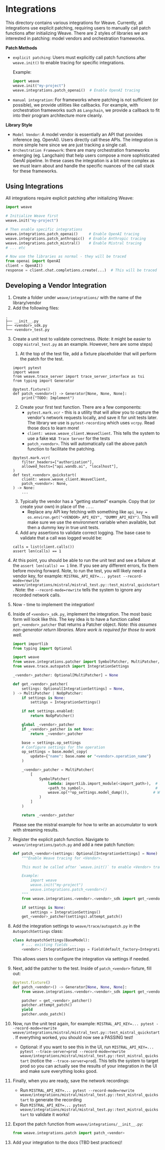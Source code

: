 <!-- Please generate readme file contents. This readme will cover the details on how to author an integration  -->

# Integrations

This directory contains various integrations for Weave. Currently, all integrations use explicit patching, requiring users to manually call patch functions after initializing Weave. There are 2 styles of libraries we are interested in patching: model vendors and orchestration frameworks.

**Patch Methods**

- `explicit patching`: Users must explicitly call patch functions after `weave.init()` to enable tracing for specific integrations.

  Example:

  ```python
  import weave
  weave.init("my-project")
  weave.integrations.patch_openai()  # Enable OpenAI tracing
  ```

- `manual integration`: For frameworks where patching is not sufficient (or possible), we provide utilities like callbacks. For example, with orchestration frameworks such as `Langchain`, we provide a callback to fit into their program architecture more cleanly.

**Library Style**

- `Model Vendor`: A model vendor is essentially an API that provides inference (eg. OpenAI). Users directly call these APIs. The integration is more simple here since we are just tracking a single call.
- `Orchestration Framework`: there are many orchestration frameworks emerging (eg. Langchain) that help users compose a more sophisticated GenAI pipeline. In these cases the integration is a bit more complex as we must learn about and handle the specific nuances of the call stack for these frameworks.

## Using Integrations

All integrations require explicit patching after initializing Weave:

```python
import weave

# Initialize Weave first
weave.init("my-project")

# Then enable specific integrations
weave.integrations.patch_openai()     # Enable OpenAI tracing
weave.integrations.patch_anthropic()  # Enable Anthropic tracing
weave.integrations.patch_mistral()    # Enable Mistral tracing
# ... etc

# Now use the libraries as normal - they will be traced
from openai import OpenAI
client = OpenAI()
response = client.chat.completions.create(...)  # This will be traced
```

## Developing a Vendor Integration

1. Create a folder under `weave/integrations/` with the name of the library/vendor
2. Add the following files:

```
.
├── __init__.py
├── <vendor>_sdk.py
└── <vendor>_test.py
```

3. Create a unit test to validate correctness. (Note: it might be easier to copy `mistral_test.py` as an example. However, here are some steps)

   1. At the top of the test file, add a fixture placeholder that will perform the patch for the test.

   ```
   import pytest
   import weave
   from weave.trace_server import trace_server_interface as tsi
   from typing import Generator

   @pytest.fixture()
   def patch_<vendor>() -> Generator[None, None, None]:
       print("TODO: Implement")
   ```

   2. Create your first test function. There are a few components:
      - `pytest.mark.vcr` - this is a utility that will allow you to capture the vendor's network requests locally, and save it for unit tests later. The library we use is `pytest-recording` which uses `vcrpy`. Read those docs to learn more!
      - `client: weave.weave_client.WeaveClient`. This tells the system to use a fake `W&B Trace Server` for the tests
      - `patch_<vendor>`. This will automatically call the above patch function to facilitate the patching.

   ```
   @pytest.mark.vcr(
       filter_headers=["authorization"],
       allowed_hosts=["api.wandb.ai", "localhost"],
   )
   def test_<vendor>_quickstart(
       client: weave.weave_client.WeaveClient,
       patch_<vendor>: None,
   ) -> None:
       ...
   ```

   3. Typically the vendor has a "getting started" example. Copy that (or create your own) in place of the `...`.
      - Replace any API key fetching with something like `api_key = os.environ.get("<VENDOR>_API_KEY", "DUMMY_API_KEY")`. This will make sure we use the environment variable when available, but then a dummy key in true unit tests.
   4. Add any assertions to validate correct logging. The base case to validate that a call was logged would be:

   ```
   calls = list(client.calls())
   assert len(calls) == 1
   ```

4. At this point, you should be able to run the unit test and see a failure at the `assert len(calls) == 1` line. If you see any different errors, fix them before moving forward. Note, to run the test, you will likely need a vendor key, for example: `MISTRAL_API_KEY=... pytest --record-mode=rewrite weave/integrations/mistral/mistral_test.py::test_mistral_quickstart`. Note: the `--record-mode=rewrite` tells the system to ignore any recorded network calls.
5. Now - time to implement the integration!
6. Inside of `<vendor>_sdk.py`, implement the integration. The most basic form will look like this. The key idea is to have a function called `get_<vendor>_patcher` that returns a Patcher object. _Note: this assumes non-generator return libraries. More work is required for those to work well._

   ```python
   import importlib
   from typing import Optional

   import weave
   from weave.integrations.patcher import SymbolPatcher, MultiPatcher, NoOpPatcher
   from weave.trace.autopatch import IntegrationSettings

   _<vendor>_patcher: Optional[MultiPatcher] = None

   def get_<vendor>_patcher(
       settings: Optional[IntegrationSettings] = None,
   ) -> MultiPatcher | NoOpPatcher:
       if settings is None:
           settings = IntegrationSettings()

       if not settings.enabled:
           return NoOpPatcher()

       global _<vendor>_patcher
       if _<vendor>_patcher is not None:
           return _<vendor>_patcher

       base = settings.op_settings
       # Configure settings for the operation
       op_settings = base.model_copy(
           update={"name": base.name or "<vendor>.operation_name"}
       )

       _<vendor>_patcher = MultiPatcher(
           [
               SymbolPatcher(
                   lambda: importlib.import_module(<import_path>),  # Base module import
                   <path_to_symbol>,                                # Path to the target symbol
                   weave.op(**op_settings.model_dump()),           # Wrapper with settings
               )
           ]
       )

       return _<vendor>_patcher
   ```

   Please see the mistral example for how to write an accumulator to work with streaming results.

7. Register the explicit patch function. Navigate to `weave/integrations/patch.py` and add a new patch function:

   ```python
   def patch_<vendor>(settings: Optional[IntegrationSettings] = None) -> None:
       """Enable Weave tracing for <Vendor>.

       This must be called after `weave.init()` to enable <Vendor> tracing.

       Example:
           import weave
           weave.init("my-project")
           weave.integrations.patch_<vendor>()
       """
       from weave.integrations.<vendor>.<vendor>_sdk import get_<vendor>_patcher

       if settings is None:
           settings = IntegrationSettings()
       get_<vendor>_patcher(settings).attempt_patch()
   ```

8. Add the integration settings to `weave/trace/autopatch.py` in the `AutopatchSettings` class:

   ```python
   class AutopatchSettings(BaseModel):
       # ... existing fields ...
       <vendor>: IntegrationSettings = Field(default_factory=IntegrationSettings)
   ```

   This allows users to configure the integration via settings if needed.

9. Next, add the patcher to the test. Inside of `patch_<vendor>` fixture, fill out:

   ```python
   @pytest.fixture()
   def patch_<vendor>() -> Generator[None, None, None]:
       from weave.integrations.<vendor>.<vendor>_sdk import get_<vendor>_patcher

       patcher = get_<vendor>_patcher()
       patcher.attempt_patch()
       yield
       patcher.undo_patch()
   ```

10. Now, run the unit test again, for example: `MISTRAL_API_KEY=... pytest --record-mode=rewrite weave/integrations/mistral/mistral_test.py::test_mistral_quickstart`. If everything worked, you should now see a PASSING test!
    - Optional: if you want to see this in the UI, run `MISTRAL_API_KEY=... pytest --trace-server=prod --record-mode=rewrite weave/integrations/mistral/mistral_test.py::test_mistral_quickstart` (notice the `--trace-server=prod`). This tells the system to target prod so you can actually see the results of your integration in the UI and make sure everything looks good.
11. Finally, when you are ready, save the network recordings:
    - Run `MISTRAL_API_KEY=... pytest --record-mode=rewrite weave/integrations/mistral/mistral_test.py::test_mistral_quickstart` to generate the recording
    - Run `MISTRAL_API_KEY=... pytest weave/integrations/mistral/mistral_test.py::test_mistral_quickstart` to validate it works!
12. Export the patch function from `weave/integrations/__init__.py`:
    ```python
    from weave.integrations.patch import patch_<vendor>
    ```
13. Add your integration to the docs (TBD best practices)!
